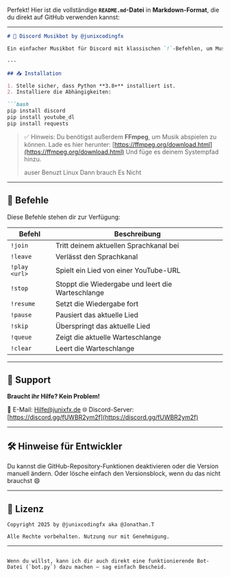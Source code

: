 Perfekt! Hier ist die vollständige **`README.md`-Datei** in **Markdown-Format**, die du direkt auf GitHub verwenden kannst:

---

````markdown
# 🎵 Discord Musikbot by @junixcodingfx

Ein einfacher Musikbot für Discord mit klassischen `!`-Befehlen, um Musik über YouTube abzuspielen. Perfekt für private Server, Freunde oder Communities.

---

## 📥 Installation

1. Stelle sicher, dass Python **3.8+** installiert ist.
2. Installiere die Abhängigkeiten:

```bash
pip install discord
pip install youtube_dl
pip install requests
````

> ✅ Hinweis: Du benötigst außerdem **FFmpeg**, um Musik abspielen zu können.
> Lade es hier herunter: [https://ffmpeg.org/download.html](https://ffmpeg.org/download.html)
> Und füge es deinem Systempfad hinzu.
>
> auser Benuzt Linux Dann brauch Es Nicht

---

## 🚀 Befehle

Diese Befehle stehen dir zur Verfügung:

| Befehl        | Beschreibung                                      |
| ------------- | ------------------------------------------------- |
| `!join`       | Tritt deinem aktuellen Sprachkanal bei            |
| `!leave`      | Verlässt den Sprachkanal                          |
| `!play <url>` | Spielt ein Lied von einer YouTube-URL             |
| `!stop`       | Stoppt die Wiedergabe und leert die Warteschlange |
| `!resume`     | Setzt die Wiedergabe fort                         |
| `!pause`      | Pausiert das aktuelle Lied                        |
| `!skip`       | Überspringt das aktuelle Lied                     |
| `!queue`      | Zeigt die aktuelle Warteschlange                  |
| `!clear`      | Leert die Warteschlange                           |

---

## 📧 Support

**Braucht ihr Hilfe? Kein Problem!**

📨 E-Mail: [Hilfe@junixfx.de](mailto:Hilfe@junixfx.de)
🌐 Discord-Server: [https://discord.gg/fUWBR2ym2f](https://discord.gg/fUWBR2ym2f)

---

## 🛠️ Hinweise für Entwickler

Du kannst die GitHub-Repository-Funktionen deaktivieren oder die Version manuell ändern. Oder lösche einfach den Versionsblock, wenn du das nicht brauchst 😄

---

## 🧾 Lizenz

```
Copyright 2025 by @junixcodingfx aka @Jonathan.T

Alle Rechte vorbehalten. Nutzung nur mit Genehmigung.
```

---

```

Wenn du willst, kann ich dir auch direkt eine funktionierende Bot-Datei (`bot.py`) dazu machen – sag einfach Bescheid.
```
